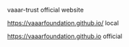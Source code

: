 vaaar-trust official website

https://vaaarfoundation.github.io/ local

https://vaaarfoundation.github.io official


